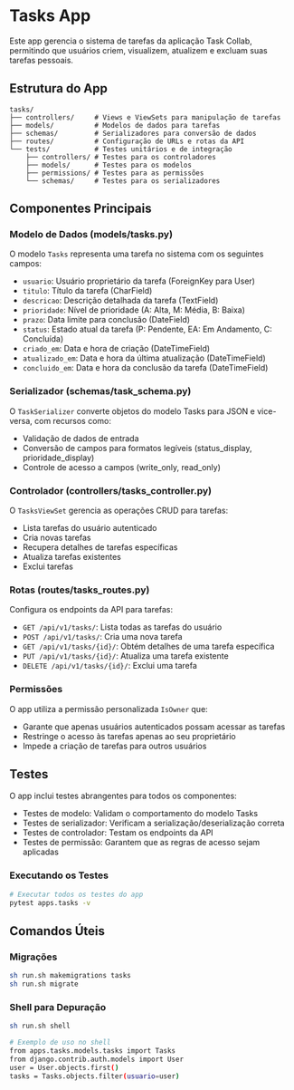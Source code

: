 # Tasks App

Este app gerencia o sistema de tarefas da aplicação Task Collab, permitindo que usuários criem, visualizem, atualizem e excluam suas tarefas pessoais.

## Estrutura do App
```
tasks/
├── controllers/     # Views e ViewSets para manipulação de tarefas
├── models/          # Modelos de dados para tarefas
├── schemas/         # Serializadores para conversão de dados
├── routes/          # Configuração de URLs e rotas da API
└── tests/           # Testes unitários e de integração
    ├── controllers/ # Testes para os controladores
    ├── models/      # Testes para os modelos
    ├── permissions/ # Testes para as permissões
    └── schemas/     # Testes para os serializadores
```

## Componentes Principais

### Modelo de Dados (models/tasks.py)

O modelo `Tasks` representa uma tarefa no sistema com os seguintes campos:
- `usuario`: Usuário proprietário da tarefa (ForeignKey para User)
- `titulo`: Título da tarefa (CharField)
- `descricao`: Descrição detalhada da tarefa (TextField)
- `prioridade`: Nível de prioridade (A: Alta, M: Média, B: Baixa)
- `prazo`: Data limite para conclusão (DateField)
- `status`: Estado atual da tarefa (P: Pendente, EA: Em Andamento, C: Concluída)
- `criado_em`: Data e hora de criação (DateTimeField)
- `atualizado_em`: Data e hora da última atualização (DateTimeField)
- `concluido_em`: Data e hora da conclusão da tarefa (DateTimeField)
### Serializador (schemas/task_schema.py)

O `TaskSerializer` converte objetos do modelo Tasks para JSON e vice-versa, com recursos como:
- Validação de dados de entrada
- Conversão de campos para formatos legíveis (status_display, prioridade_display)
- Controle de acesso a campos (write_only, read_only)

### Controlador (controllers/tasks_controller.py)

O `TasksViewSet` gerencia as operações CRUD para tarefas:
- Lista tarefas do usuário autenticado
- Cria novas tarefas
- Recupera detalhes de tarefas específicas
- Atualiza tarefas existentes
- Exclui tarefas

### Rotas (routes/tasks_routes.py)

Configura os endpoints da API para tarefas:
- `GET /api/v1/tasks/`: Lista todas as tarefas do usuário
- `POST /api/v1/tasks/`: Cria uma nova tarefa
- `GET /api/v1/tasks/{id}/`: Obtém detalhes de uma tarefa específica
- `PUT /api/v1/tasks/{id}/`: Atualiza uma tarefa existente
- `DELETE /api/v1/tasks/{id}/`: Exclui uma tarefa

### Permissões

O app utiliza a permissão personalizada `IsOwner` que:
- Garante que apenas usuários autenticados possam acessar as tarefas
- Restringe o acesso às tarefas apenas ao seu proprietário
- Impede a criação de tarefas para outros usuários

## Testes

O app inclui testes abrangentes para todos os componentes:
- Testes de modelo: Validam o comportamento do modelo Tasks
- Testes de serializador: Verificam a serialização/deserialização correta
- Testes de controlador: Testam os endpoints da API
- Testes de permissão: Garantem que as regras de acesso sejam aplicadas

### Executando os Testes
```bash
# Executar todos os testes do app
pytest apps.tasks -v
```

## Comandos Úteis

### Migrações
```bash
sh run.sh makemigrations tasks
sh run.sh migrate
```

### Shell para Depuração
```bash
sh run.sh shell

# Exemplo de uso no shell
from apps.tasks.models.tasks import Tasks
from django.contrib.auth.models import User
user = User.objects.first()
tasks = Tasks.objects.filter(usuario=user)
```